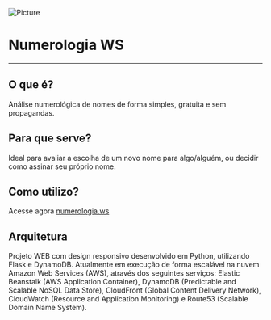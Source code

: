 ![Picture](http://cdn.numerologia.ws/static/img/png/logo128.png) 

# Numerologia WS

- - -
## O que é?
Análise numerológica de nomes de forma simples, gratuita e sem propagandas. 

## Para que serve?
Ideal para avaliar a escolha de um novo nome para algo/alguém, ou decidir como assinar seu próprio nome. 

## Como utilizo?
Acesse agora [numerologia.ws](http://numerologia.ws)

## Arquitetura
Projeto WEB com design responsivo desenvolvido em Python, utilizando Flask e DynamoDB. Atualmente em execução de forma escalável na nuvem Amazon Web Services (AWS), através dos seguintes serviços: Elastic Beanstalk (AWS Application Container), DynamoDB (Predictable and Scalable NoSQL Data Store), CloudFront (Global Content Delivery Network), CloudWatch (Resource and Application Monitoring) e Route53 (Scalable Domain Name System).